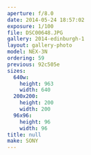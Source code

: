 ```yaml
---
aperture: f/8.0
date: 2014-05-24 18:57:02
exposure: 1/100
file: DSC00648.JPG
gallery: 2014-edinburgh-1
layout: gallery-photo
model: NEX-3N
ordering: 59
previous: 92c505e
sizes:
  640w:
    height: 963
    width: 640
  200x200:
    height: 200
    width: 200
  96x96:
    height: 96
    width: 96
title: null
make: SONY
---
```


